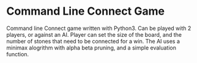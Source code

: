 # Command Line Connect Game

Command line Connect game written with Python3. Can be played with 2 players, or against an AI. Player can set the size of the board, and the number of stones that need to be connected for a win. The AI uses a minimax alogrithm with alpha beta pruning, and a simple evaluation function.